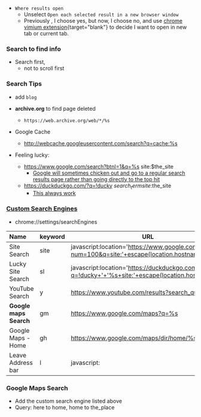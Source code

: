 
- `Where results open`
  - Unselect `Open each selected result in a new browser window`
  - Previously , I choose yes, but now, I choose no, and use [chrome vimium extension](/2019/04/awesome-tips-about-chrome-vimium.html){target="blank"} to decide I want to open in new tab or current tab.


### Search to find info
- Search first, 
  - not to scroll first

### Search Tips
- add `blog`

- **archive.org** to find page deleted
  - `https://web.archive.org/web/*/%s`
- Google Cache
  - http://webcache.googleusercontent.com/search?q=cache:%s

- Feeling lucky:
  - https://www.google.com/search?btnI=1&q=%s site:$the_site
    - [Google will sometimes chicken out and go to a regular search results page rather than going directly to the top hit](https://webapps.stackexchange.com/questions/86132/url-for-im-feeling-lucky-within-specific-site)
  - https://duckduckgo.com/?q=!ducky $search_term site:$the_site
    - [This always work](https://travishorn.com/link-directly-to-googles-i-m-feeling-lucky-feature-65ebe7b552bd)

### [Custom Search Engines](https://github.com/philc/vimium/wiki/Search-Engines)
- chrome://settings/searchEngines

| Name                   | keyword | URL                                                                                                 |
|:---------------------- |:------- | --------------------------------------------------------------------------------------------------- |
| Site Search            | site    | javascript:location='https://www.google.com/search?num=100&q=site:'+escape(location.hostname)+'+%s' |
| Lucky Site Search      | sl      | javascript:location='https://duckduckgo.com/?q=!ducky+'+'%s+site:'+escape(location.hostname)        |
| YouTube Search         | y       | https://www.youtube.com/results?search_query=%s                                                     |
| **Google maps Search** | gm      | https://www.google.com/maps?q=%s                                                                    |
| Google Maps - Home     | gh      | https://www.google.com/maps/dir/home/%s                                                             |
| Leave Address bar      | l       | javascript:                                                                                         | 

### Google Maps Search
- Add the custom search engine listed above
- Query: here to home, home to the_place
